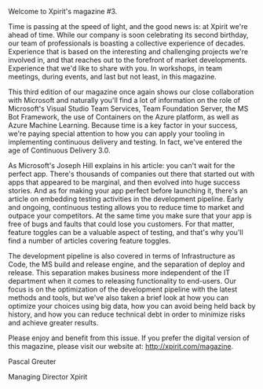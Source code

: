 Welcome to Xpirit's magazine #3.

Time is passing at the speed of light, and the good news is: at Xpirit
we're ahead of time. While our company is soon celebrating its second
birthday, our team of professionals is boasting a collective experience
of decades. Experience that is based on the interesting and challenging
projects we're involved in, and that reaches out to the forefront of
market developments. Experience that we'd like to share with you. In
workshops, in team meetings, during events, and last but not least, in
this magazine.

This third edition of our magazine once again shows our close
collaboration with Microsoft and naturally you'll find a lot of
information on the role of Microsoft's Visual Studio Team Services, Team
Foundation Server, the MS Bot Framework, the use of Containers on the
Azure platform, as well as Azure Machine Learning. Because time is a key
factor in your success, we're paying special attention to how you can
apply your tooling in implementing continuous delivery and testing. In
fact, we've entered the age of Continuous Delivery 3.0.

As Microsoft's Joseph Hill explains in his article: you can't wait for
the perfect app. There's thousands of companies out there that started
out with apps that appeared to be marginal, and then evolved into huge
success stories. And as for making your app perfect before launching it,
there's an article on embedding testing activities in the development
pipeline. Early and ongoing, continuous testing allows you to reduce
time to market and outpace your competitors. At the same time you make
sure that your app is free of bugs and faults that could lose you
customers. For that matter, feature toggles can be a valuable aspect of
testing, and that's why you'll find a number of articles covering
feature toggles.

The development pipeline is also covered in terms of Infrastructure as
Code, the MS build and release engine, and the separation of deploy and
release. This separation makes business more independent of the IT
department when it comes to releasing functionality to end-users. Our
focus is on the optimization of the development pipeline with the latest
methods and tools, but we've also taken a brief look at how you can
optimize your choices using big data, how you can avoid being held back
by history, and how you can reduce technical debt in order to minimize
risks and achieve greater results.

Please enjoy and benefit from this issue. If you prefer the digital
version of this magazine, please visit our website at:
<http://xpirit.com/magazine>.

Pascal Greuter

Managing Director Xpirit
